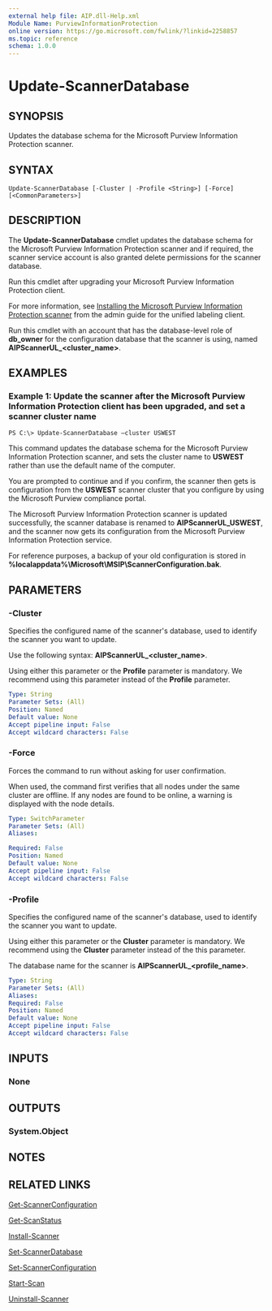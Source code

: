 ```yaml
---
external help file: AIP.dll-Help.xml
Module Name: PurviewInformationProtection
online version: https://go.microsoft.com/fwlink/?linkid=2258857
ms.topic: reference
schema: 1.0.0
---
```


# Update-ScannerDatabase

## SYNOPSIS
Updates the database schema for the Microsoft Purview Information Protection scanner.

## SYNTAX

```
Update-ScannerDatabase [-Cluster | -Profile <String>] [-Force] [<CommonParameters>]
```

## DESCRIPTION
The **Update-ScannerDatabase** cmdlet updates the database schema for the Microsoft Purview Information Protection scanner and if required, the scanner service account is also granted delete permissions for the scanner database. 

Run this cmdlet after upgrading your Microsoft Purview Information Protection client.
   
For more information, see [Installing the Microsoft Purview Information Protection scanner](/azure/information-protection/rms-client/clientv2-admin-guide#installing-the-azure-information-protection-scanner.md) from the admin guide for the unified labeling client.
    
Run this cmdlet with an account that has the database-level role of **db_owner** for the configuration database that the scanner is using, named **AIPScannerUL_\<cluster_name>**.


## EXAMPLES

### Example 1: Update the scanner after the Microsoft Purview Information Protection client has been upgraded, and set a scanner cluster  name
```
PS C:\> Update-ScannerDatabase –cluster USWEST
```

This command updates the database schema for the Microsoft Purview Information Protection scanner, and sets the cluster name to **USWEST** rather than use the default name of the computer. 

You are prompted to continue and if you confirm, the scanner then gets is configuration from the **USWEST** scanner cluster that you configure by using the Microsoft Purview compliance portal.

The Microsoft Purview Information Protection scanner is updated successfully, the scanner database is renamed to **AIPScannerUL_USWEST**, and the scanner now gets its configuration from the Microsoft Purview Information Protection service. 

For reference purposes, a backup of your old configuration is stored in **%localappdata%\Microsoft\MSIP\ScannerConfiguration.bak**. 


## PARAMETERS


### -Cluster
Specifies the configured name of the scanner's database, used to identify the scanner you want to update.

Use the following syntax: **AIPScannerUL_<cluster_name>**. 

Using either this parameter or the **Profile** parameter is mandatory. We recommend using this parameter instead of the **Profile** parameter.


```yaml 
Type: String 
Parameter Sets: (All) 
Position: Named 
Default value: None 
Accept pipeline input: False 
Accept wildcard characters: False 
```

### -Force
Forces the command to run without asking for user confirmation.

When used, the command first verifies that all nodes under the same cluster are offline. If any nodes are found to be online, a warning is displayed with the node details.

```yaml
Type: SwitchParameter
Parameter Sets: (All)
Aliases:

Required: False
Position: Named
Default value: None
Accept pipeline input: False
Accept wildcard characters: False
```

### -Profile
Specifies the configured name of the scanner's database, used to identify the scanner you want to update.

Using either this parameter or the **Cluster** parameter is mandatory. We recommend using the **Cluster** parameter instead of the this parameter.

The database name for the scanner is **AIPScannerUL_\<profile_name>**. 


```yaml 
Type: String 
Parameter Sets: (All) 
Aliases: 
Required: False 
Position: Named 
Default value: None 
Accept pipeline input: False 
Accept wildcard characters: False 
```

## INPUTS

### None

## OUTPUTS

### System.Object

## NOTES

## RELATED LINKS

[Get-ScannerConfiguration](Get-ScannerConfiguration.md)

[Get-ScanStatus](Get-ScanStatus.md)

[Install-Scanner](Install-Scanner.md)

[Set-ScannerDatabase](Set-ScannerDatabase.md)

[Set-ScannerConfiguration](Set-ScannerConfiguration.md)

[Start-Scan](Start-PScan.md)

[Uninstall-Scanner](Uninstall-Scanner.md)